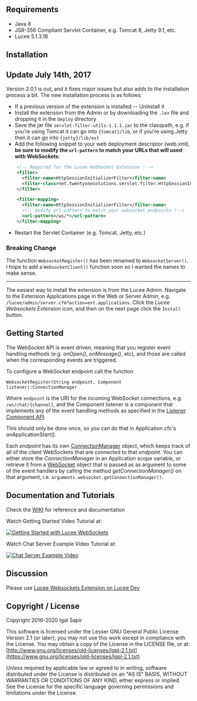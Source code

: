 ## Requirements

* Java 8
* JSR-356 Compliant Servlet Container, e.g. Tomcat 8, Jetty 9.1, etc.
* Lucee 5.1.3.18

## Installation 

## Update July 14th, 2017

Version 2.0.1 is out, and it fixes major issues but also adds to the installation process a bit.  The new installation process is as follows:

- If a previous version of the extension is installed -- Uninstall it
- Install the extension from the Admin or by downloading the `.lex` file and dropping it in the `deploy` directory
- Save the jar file `servlet-filter-utils-1.1.1.jar` to the classpath, e.g. if you're using Tomcat it can go into `{tomcat}/lib`, or if you're using Jetty then it can go into `{jetty}/lib/ext`
- Add the following snippet to your web deployment descriptor (web.xml), **be sure to modify the `url-pattern` to match your URLs that will used with WebSockets**:

```xml
    <!-- Required for the Lucee WebSocket Extension !-->    
    <filter>
      <filter-name>HttpSessionInitializerFilter</filter-name>
      <filter-class>net.twentyonesolutions.servlet.filter.HttpSessionInitializerFilter</filter-class>
    </filter>

    <filter-mapping>
      <filter-name>HttpSessionInitializerFilter</filter-name>
      <!-- modify url-pattern to match your websocket endpoints !-->
      <url-pattern>/ws/*</url-pattern>
    </filter-mapping>
```

- Restart the Servlet Container (e.g. Tomcat, Jetty, etc.)

### Breaking Change
The function `WebsocketRegister()` has been renamed to `WebsocketServer()`.  I hope to add a `WebsocketClient()` function soon so I wanted the names to make sense.

---

The easiest way to install the extension is from the Lucee Admin.  Navigate to the Extension Applications page in the Web or Server Admin, e.g. `/lucee/admin/server.cfm?action=ext.applications`.  Click the *Lucee Websockets Extension* icon, and then on the next page click the `Install` button.

## Getting Started

The WebSocket API is event driven, meaning that you register event handling methods (e.g. _onOpen()_, _onMessage()_, etc), and those are called when the corresponding events are triggered.

To configure a WebSocket endpoint call the function 

    WebsocketRegister(String endpoint, Component listener):ConnectionManager
    
Where `endpoint` is the URI for the incoming WebSocket connections, e.g. `/ws/chat/{channel}`, and the Component listener is a component that implements any of the event handling methods as specified in the [Listener Component API](../../wiki/Listener-Component-API).
    
This should only be done once, so you can do that in Application.cfc's onApplicationStart().

Each _endpoint_ has its own [ConnectionManager](../../wiki/ConnectionManager-API) object, which keeps track of all of the client WebSockets that are connected to that _endpoint_.  You can either store the _ConnectionManager_ in an Application scope variable, or retrieve it from a [WebSocket](wiki/WebSocket-API) object that is passed as as argument to some of the event handlers by calling the method _getConnectionManager()_ on that argument, i.e. `arguments.websocket.getConnectionManager()`.

## Documentation and Tutorials

Check the [WIKI](../../wiki) for reference and documentation

Watch Getting Started Video Tutorial at:

[![Getting Started with Lucee WebSockets](http://img.youtube.com/vi/r2s2kGQVZqg/0.jpg)](http://www.youtube.com/watch?v=r2s2kGQVZqg "Lucee WebSockets - Getting Started")

Watch Chat Server Example Video Tutorial at:

[![Chat Server Example Video](http://img.youtube.com/vi/rvB7PcNylVY/0.jpg)](http://www.youtube.com/watch?v=rvB7PcNylVY "Lucee WebSockets - Getting Started")

## Discussion

Please use [Lucee Websockets Extension on Lucee Dev](https://dev.lucee.org/t/lucee-websockets-extension/2067)

## Copyright / License

Copyright 2016-2020 Igal Sapir

This software is licensed under the Lesser GNU General Public License Version 2.1 (or later); you may not use this work except in compliance with the License. You may obtain a copy of the License in the LICENSE file, or at:
[http://www.gnu.org/licenses/old-licenses/lgpl-2.1.txt](https://www.gnu.org/licenses/old-licenses/lgpl-2.1.txt)

Unless required by applicable law or agreed to in writing, software distributed under the License is distributed on an "AS IS" BASIS, WITHOUT WARRANTIES OR CONDITIONS OF ANY KIND, either express or implied. See the License for the specific language governing permissions and limitations under the License.

